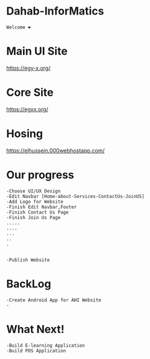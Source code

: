 # Dahab-InforMatics
    Welcome ❤️

# Main UI Site
https://egy-x.org/

# Core Site
https://egxx.org/

# Hosing 
https://elhussein.000webhostapp.com/



# Our progress
    -Choose UI/UX Design  
    -Edit Navbar [Home-about-Services-ContactUs-JoinUS]
    -Add Logo for Website
    -Finish Edit Navbar,Footer
    -Finish Contact Us Page
    -Finish Join Us Page 
    .....
    ....
    ...
    ..
    .
    

    -Publish Website



# BackLog
    -Create Android App for AHI Website
    -



# What Next!

    -Build E-learning Application
    -Build POS Application


